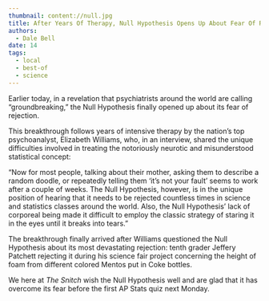 ```yaml
---
thumbnail: content://null.jpg
title: After Years Of Therapy, Null Hypothesis Opens Up About Fear Of Rejection
authors:
  - Dale Bell
date: 14
tags:
  - local
  - best-of
  - science
---
```


Earlier today, in a revelation that psychiatrists around the world are calling “groundbreaking,” the Null Hypothesis finally opened up about its fear of rejection. 

This breakthrough follows years of intensive therapy by the nation’s top psychoanalyst, Elizabeth Williams, who, in an interview, shared the unique difficulties involved in treating the notoriously neurotic and misunderstood statistical concept:

“Now for most people, talking about their mother, asking them to describe a random doodle, or repeatedly telling them ‘it’s not your fault’ seems to work after a couple of weeks. The Null Hypothesis, however, is in the unique position of hearing that it needs to be rejected countless times in science and statistics classes around the world. Also, the Null Hypothesis’ lack of corporeal being made it difficult to employ the classic strategy of staring it in the eyes until it breaks into tears.”

The breakthrough finally arrived after Williams questioned the Null Hypothesis about its most devastating rejection: tenth grader Jeffery Patchett rejecting it during his science fair project concerning the height of foam from different colored Mentos put in Coke bottles.

We here at *The Snitch* wish the Null Hypothesis well and are glad that it has overcome its fear before the first AP Stats quiz next Monday.
